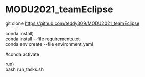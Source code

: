 # MODU2021_teamEclipse

git clone https://github.com/teddy309/MODU2021_teamEclipse

conda install) </br>
conda install --file requirements.txt </br>
conda env create --file environment.yaml </br>

#conda activate

run) <br>
bash run_tasks.sh


